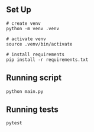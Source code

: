 ## Set Up

```shell
# create venv
python -m venv .venv

# activate venv
source .venv/bin/activate

# install requirements
pip install -r requirements.txt
```

## Running script

```shell
python main.py
```

## Running tests

```shell
pytest
```
